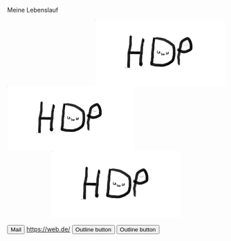 Meine Lebenslauf



<img src="Bilder/Discord-Bild.png" width= "300" align="right" > 
<img src="Bilder/Discord-Bild.png" height= "150" align="left"> 
<p align="center">
<img src="Bilder/Discord-Bild.png" width= "300" > 
</p>
<button class="btn-primary" type="button">Mail</button>
<a class="btn-primary" href="#url" role="button">https://web.de/</a>
<button class="btn btn-outline" type="button">Outline button</button>
<button class="btn btn-sm btn-outline" type="button">Outline button</button>
